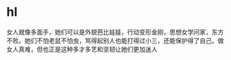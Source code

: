 # hl
女人就像多面手，她们可以是外貌芭比娃娃，行动变形金刚，思想女学问家，东方不败。她们不怕老鼠不怕虫，骂得起别人也能打得过小三，还能保护得了自己。做女人真难，但也正是这种多才多艺和坚韧让她们更加迷人
